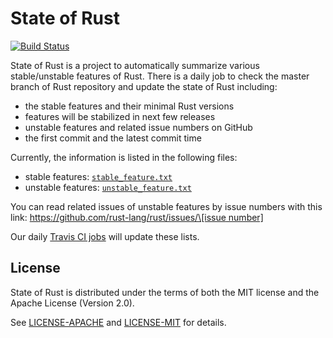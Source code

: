 # State of Rust

[![Build Status](https://travis-ci.com/mssun/state-of-rust.svg?branch=master)](https://travis-ci.com/mssun/state-of-rust)

State of Rust is a project to automatically summarize various stable/unstable
features of Rust. There is a daily job to check the master branch of Rust
repository and update the state of Rust including:

  - the stable features and their minimal Rust versions
  - features will be stabilized in next few releases
  - unstable features and related issue numbers on GitHub
  - the first commit and the latest commit time

Currently, the information is listed in the following files:

  - stable features: [`stable_feature.txt`](stable_feature.txt)
  - unstable features: [`unstable_feature.txt`](unstable_feature.txt)

You can read related issues of unstable features by issue numbers with this link:
[https://github.com/rust-lang/rust/issues/\[issue number\]](https://github.com/rust-lang/rust/issues/)

Our daily [Travis CI jobs](https://travis-ci.com/mssun/state-of-rust) will
update these lists.

## License

State of Rust is distributed under the terms of both the MIT license and the Apache
License (Version 2.0).

See [LICENSE-APACHE](LICENSE-APACHE) and [LICENSE-MIT](LICENSE-MIT) for details.
